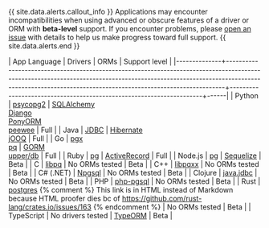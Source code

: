 {{ site.data.alerts.callout_info }}
Applications may encounter incompatibilities when using advanced or obscure features of a driver or ORM with **beta-level** support. If you encounter problems, please [open an issue](https://github.com/cockroachdb/cockroach/issues/new) with details to help us make progress toward full support.
{{ site.data.alerts.end }}

| App Language | Drivers                                                                                                                                                                                                                                  | ORMs         | Support level                                        |
|--------------+-----------------------------------------------------------------------------------------------------------------------------------------------------------------------------------------------------------------------------------------+---------------------------------------------------------------------+------|
| Python       | [psycopg2](build-a-python-app-with-cockroachdb.html)                                                                                                                                                                                    | [SQLAlchemy](build-a-python-app-with-cockroachdb-sqlalchemy.html)<br>[Django](build-a-python-app-with-cockroachdb-django.html)<br>[PonyORM](build-a-python-app-with-cockroachdb-pony.html)<br>[peewee](http://docs.peewee-orm.com/en/latest/peewee/playhouse.html#cockroach-database)  | Full |
| Java         | [JDBC](build-a-java-app-with-cockroachdb.html)                                                                                                                                                                                          | [Hibernate](build-a-java-app-with-cockroachdb-hibernate.html)<br>[jOOQ](build-a-java-app-with-cockroachdb-jooq.html)       | Full |
| Go           | [pgx](build-a-go-app-with-cockroachdb.html)<br>[pq](build-a-go-app-with-cockroachdb-pq.html)                                                                                                                                                          | [GORM](build-a-go-app-with-cockroachdb-gorm.html)<br>[upper/db](build-a-go-app-with-cockroachdb-upperdb.html)                   | Full |
| Ruby         | [pg](build-a-ruby-app-with-cockroachdb.html)                                                                                                                                                                                            | [ActiveRecord](build-a-ruby-app-with-cockroachdb-activerecord.html) | Full |
| Node.js      | [pg](build-a-nodejs-app-with-cockroachdb.html)                                                                                                                                                                                          | [Sequelize](build-a-nodejs-app-with-cockroachdb-sequelize.html)     | Beta |
| C            | [libpq](http://www.postgresql.org/docs/9.5/static/libpq.html)                                                                                                                                                                           | No ORMs tested                                                      | Beta |
| C++          | [libpqxx](build-a-c++-app-with-cockroachdb.html)                                                                                                                                                                                        | No ORMs tested                                                      | Beta |
| C# (.NET)    | [Npgsql](build-a-csharp-app-with-cockroachdb.html)                                                                                                                                                                                      | No ORMs tested                                                      | Beta |
| Clojure      | [java.jdbc](build-a-clojure-app-with-cockroachdb.html)                                                                                                                                                                                  | No ORMs tested                                                      | Beta |
| PHP          | [php-pgsql](build-a-php-app-with-cockroachdb.html)                                                                                                                                                                                      | No ORMs tested                                                      | Beta |
| Rust         | <a href="https://crates.io/crates/postgres/" data-proofer-ignore>postgres</a> {%  comment %} This link is in HTML instead of Markdown because HTML proofer dies bc of https://github.com/rust-lang/crates.io/issues/163 {%  endcomment %} | No ORMs tested                                                      | Beta |
| TypeScript   | No drivers tested                                                                                                                                                                                                                       | [TypeORM](https://typeorm.io/#/)                                    | Beta |
